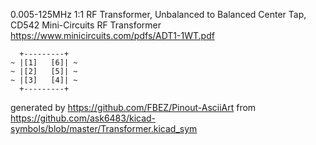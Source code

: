 0.005-125MHz 1:1 RF Transformer, Unbalanced to Balanced Center Tap, CD542
Mini-Circuits RF Transformer
https://www.minicircuits.com/pdfs/ADT1-1WT.pdf


	  +---------+
	~ |[1]   [6]| ~
	~ |[2]   [5]| ~
	~ |[3]   [4]| ~
	  +---------+


generated by https://github.com/FBEZ/Pinout-AsciiArt from https://github.com/ask6483/kicad-symbols/blob/master/Transformer.kicad_sym